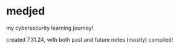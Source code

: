 # medjed

my cybersecurity learning journey! 

created 7.31.24, with both past and future notes (mostly) compiled!
